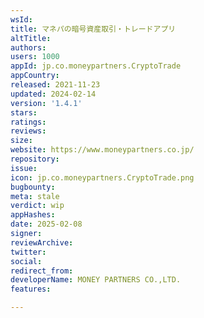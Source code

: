 ```yaml
---
wsId: 
title: マネパの暗号資産取引・トレードアプリ
altTitle: 
authors: 
users: 1000
appId: jp.co.moneypartners.CryptoTrade
appCountry: 
released: 2021-11-23
updated: 2024-02-14
version: '1.4.1'
stars: 
ratings: 
reviews: 
size: 
website: https://www.moneypartners.co.jp/
repository: 
issue: 
icon: jp.co.moneypartners.CryptoTrade.png
bugbounty: 
meta: stale
verdict: wip
appHashes: 
date: 2025-02-08
signer: 
reviewArchive: 
twitter: 
social: 
redirect_from: 
developerName: MONEY PARTNERS CO.,LTD.
features: 

---
```


